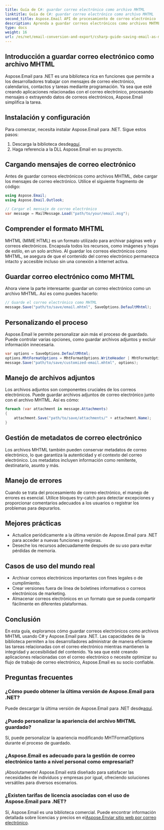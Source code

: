 ```yaml
---
title: Guía de C#: guardar correo electrónico como archivo MHTML
linktitle: Guía de C#: guardar correo electrónico como archivo MHTML
second_title: Aspose.Email API de procesamiento de correo electrónico .NET
description: Aprenda a guardar correos electrónicos como archivos MHTML usando C# y Aspose.Email para .NET. Guía paso a paso con ejemplos de código y preguntas frecuentes.
type: docs
weight: 16
url: /es/net/email-conversion-and-export/csharp-guide-saving-email-as-mhtml-file/
---
```


## Introducción a guardar correo electrónico como archivo MHTML

Aspose.Email para .NET es una biblioteca rica en funciones que permite a los desarrolladores trabajar con mensajes de correo electrónico, calendarios, contactos y tareas mediante programación. Ya sea que esté creando aplicaciones relacionadas con el correo electrónico, procesando mensajes o extrayendo datos de correos electrónicos, Aspose.Email simplifica la tarea.

## Instalación y configuración

Para comenzar, necesita instalar Aspose.Email para .NET. Sigue estos pasos:

1.  Descarga la biblioteca desde[aquí](https://releases.aspose.com/email/net).
2. Haga referencia a la DLL Aspose.Email en su proyecto.

## Cargando mensajes de correo electrónico

Antes de guardar correos electrónicos como archivos MHTML, debe cargar los mensajes de correo electrónico. Utilice el siguiente fragmento de código:

```csharp
using Aspose.Email;
using Aspose.Email.Outlook;

// Cargar el mensaje de correo electrónico
var message = MailMessage.Load("path/to/your/email.msg");
```

## Comprender el formato MHTML

MHTML (MIME HTML) es un formato utilizado para archivar páginas web y correos electrónicos. Encapsula todos los recursos, como imágenes y hojas de estilo, en un solo archivo. Al guardar los correos electrónicos como MHTML, se asegura de que el contenido del correo electrónico permanezca intacto y accesible incluso sin una conexión a Internet activa.

## Guardar correo electrónico como MHTML

Ahora viene la parte interesante: guardar un correo electrónico como un archivo MHTML. Así es como puedes hacerlo:

```csharp
// Guarde el correo electrónico como MHTML
message.Save("path/to/save/email.mhtml", SaveOptions.DefaultMhtml);
```

## Personalizando el proceso

Aspose.Email le permite personalizar aún más el proceso de guardado. Puede controlar varias opciones, como guardar archivos adjuntos y excluir información innecesaria.

```csharp
var options = SaveOptions.DefaultMhtml;
options.MhtFormatOptions = MhtFormatOptions.WriteHeader | MhtFormatOptions.HideExtraPrintHeader;
message.Save("path/to/save/customized-email.mhtml", options);
```

## Manejo de archivos adjuntos

Los archivos adjuntos son componentes cruciales de los correos electrónicos. Puede guardar archivos adjuntos de correo electrónico junto con el archivo MHTML. Así es cómo:

```csharp
foreach (var attachment in message.Attachments)
{
    attachment.Save("path/to/save/attachments/" + attachment.Name);
}
```

## Gestión de metadatos de correo electrónico

Los archivos MHTML también pueden conservar metadatos de correo electrónico, lo que garantiza la autenticidad y el contexto del correo electrónico. Los metadatos incluyen información como remitente, destinatario, asunto y más.

## Manejo de errores

Cuando se trata del procesamiento de correo electrónico, el manejo de errores es esencial. Utilice bloques try-catch para detectar excepciones y proporcionar comentarios adecuados a los usuarios o registrar los problemas para depurarlos.

## Mejores prácticas

- Actualice periódicamente a la última versión de Aspose.Email para .NET para acceder a nuevas funciones y mejoras.
- Deseche los recursos adecuadamente después de su uso para evitar pérdidas de memoria.

## Casos de uso del mundo real

- Archivar correos electrónicos importantes con fines legales o de cumplimiento.
- Crear versiones fuera de línea de boletines informativos o correos electrónicos de marketing.
- Almacenar correos electrónicos en un formato que se pueda compartir fácilmente en diferentes plataformas.

## Conclusión

En esta guía, exploramos cómo guardar correos electrónicos como archivos MHTML usando C# y Aspose.Email para .NET. Las capacidades de la biblioteca permiten a los desarrolladores administrar de manera eficiente las tareas relacionadas con el correo electrónico mientras mantienen la integridad y accesibilidad del contenido. Ya sea que esté creando aplicaciones relacionadas con el correo electrónico o necesite optimizar su flujo de trabajo de correo electrónico, Aspose.Email es su socio confiable.

## Preguntas frecuentes

### ¿Cómo puedo obtener la última versión de Aspose.Email para .NET?

 Puede descargar la última versión de Aspose.Email para .NET desde[aquí](https://releases.aspose.com/email/net).

### ¿Puedo personalizar la apariencia del archivo MHTML guardado?

Sí, puede personalizar la apariencia modificando MHTFormatOptions durante el proceso de guardado.

### ¿Aspose.Email es adecuado para la gestión de correo electrónico tanto a nivel personal como empresarial?

¡Absolutamente! Aspose.Email está diseñado para satisfacer las necesidades de individuos y empresas por igual, ofreciendo soluciones versátiles para diversos escenarios.

### ¿Existen tarifas de licencia asociadas con el uso de Aspose.Email para .NET?

Sí, Aspose.Email es una biblioteca comercial. Puede encontrar información detallada sobre licencias y precios en el[Aspose.Enviar sitio web por correo electrónico](https://www.aspose.com/purchase/default.aspx).
